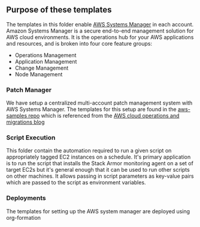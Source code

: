 ## Purpose of these templates
The templates in this folder enable
[AWS Systems Manager](https://aws.amazon.com/systems-manager/)
in each account. Amazon Systems Manager is a secure end-to-end management solution for AWS cloud environments.
It is the operations hub for your AWS applications and resources, and is broken into four core feature groups:
* Operations Management
* Application Management
* Change Management
* Node Management

### Patch Manager

We have setup a centralized multi-account patch management system
with AWS Systems Manager.  The templates for this setup are found in
the [aws-samples repo](https://github.com/aws-samples/aws-systems-manager-schedule-central-patch-example)
which is referenced from the
[AWS cloud operations and migrations blog](https://aws.amazon.com/blogs/mt/scheduling-centralized-multi-account-multi-region-patching-aws-systems-manager-automation/)


### Script Execution

This folder contain the automation required to run a given script on appropriately tagged EC2 instances on a schedule.
It's primary application is to run the script that installs the Stack Armor monitoring agent on a set of target EC2s
but it's general enough that it can be used to run other scripts on other machines.  It allows passing in script 
parameters as key-value pairs which are passed to the script as environment variables.

### Deployments

The templates for setting up the AWS system manager are deployed
using org-formation
